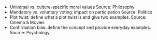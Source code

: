 * Universal vs. culture-specific moral values
  Source: Philosophy
* Mandatory vs. voluntary voting: impact on participation
  Source: Politics
* Plot twist: define what a plot twist is and give two examples.
  Source: Cinema & Movies
* Confirmation bias: define the concept and provide everyday examples.
  Source: Psychology